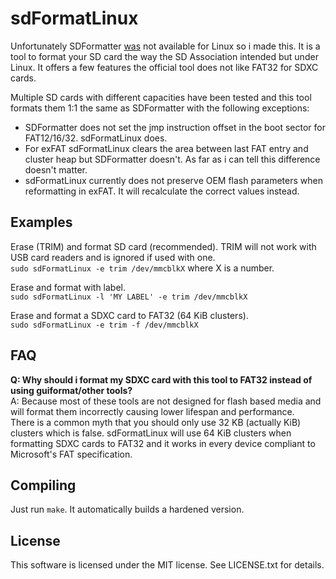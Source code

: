 # sdFormatLinux
Unfortunately SDFormatter [was](https://www.sdcard.org/downloads/sd-memory-card-formatter-for-linux) not available for Linux so i made this. It is a tool to format your SD card the way the SD Association intended but under Linux. It offers a few features the official tool does not like FAT32 for SDXC cards.

Multiple SD cards with different capacities have been tested and this tool formats them 1:1 the same as SDFormatter with the following exceptions:
* SDFormatter does not set the jmp instruction offset in the boot sector for FAT12/16/32. sdFormatLinux does.
* For exFAT sdFormatLinux clears the area between last FAT entry and cluster heap but SDFormatter doesn't. As far as i can tell this difference doesn't matter.
* sdFormatLinux currently does not preserve OEM flash parameters when reformatting in exFAT. It will recalculate the correct values instead.

## Examples
Erase (TRIM) and format SD card (recommended). TRIM will not work with USB card readers and is ignored if used with one.  
`sudo sdFormatLinux -e trim /dev/mmcblkX` where X is a number.

Erase and format with label.  
`sudo sdFormatLinux -l 'MY LABEL' -e trim /dev/mmcblkX`

Erase and format a SDXC card to FAT32 (64 KiB clusters).  
`sudo sdFormatLinux -e trim -f /dev/mmcblkX`

## FAQ
**Q: Why should i format my SDXC card with this tool to FAT32 instead of using guiformat/other tools?**\
A: Because most of these tools are not designed for flash based media and will format them incorrectly causing lower lifespan and performance.  
There is a common myth that you should only use 32 KB (actually KiB) clusters which is false. sdFormatLinux will use 64 KiB clusters when formatting SDXC cards to FAT32 and it works in every device compliant to Microsoft's FAT specification.

## Compiling
Just run `make`. It automatically builds a hardened version.

## License
This software is licensed under the MIT license. See LICENSE.txt for details.
